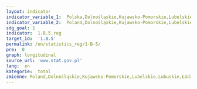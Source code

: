 ```yaml
---
layout: indicator
indicator_variable_1:  Polska,Dolnośląskie,Kujawsko-Pomorskie,Lubelskie,Lubuskie,Łódzkie,Małopolskie,Mazowieckie,Opolskie,Podkarpackie,Podlaskie,Pomorskie,Śląskie,Świętokrzyskie,Warmińsko-Mazurskie,Wielkopolskie,Zachodniopomorskie
indicator_variable_2:  Poland,Dolnośląskie,Kujawsko-Pomorskie,Lubelskie,Lubuskie,Łódzkie,Małopolskie,Mazowieckie,Opolskie,Podkarpackie,Podlaskie,Pomorskie,Śląskie,Świętokrzyskie,Warmińsko-Mazurskie,Wielkopolskie,Zachodniopomorskie
sdg_goal: 1
indicator:  1.B.5.reg
target_id:  '1.B.5'
permalink: /en/statistics_reg/1-B-5/
pre:  0
graph: longitudinal
source_url: 'www.stat.gov.pl'
lang:  en
kategorie:  total
zmienne: Poland,Dolnośląskie,Kujawsko-Pomorskie,Lubelskie,Lubuskie,Łódzkie,Małopolskie,Mazowieckie,Opolskie,Podkarpackie,Podlaskie,Pomorskie,Śląskie,Świętokrzyskie,Warmińsko-Mazurskie,Wielkopolskie,Zachodniopomorskie
---
```

